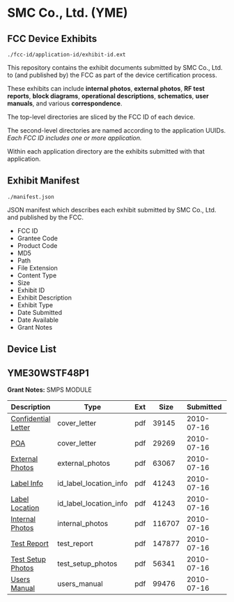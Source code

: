 # SMC Co., Ltd. (YME)
## FCC Device Exhibits

```
./fcc-id/application-id/exhibit-id.ext
```

This repository contains the exhibit documents submitted by SMC Co., Ltd. to (and published by) the FCC as part of the device certification process.

These exhibits can include **internal photos**, **external photos**, **RF test reports**, **block diagrams**, **operational descriptions**, **schematics**, **user manuals**, and various **correspondence**.

The top-level directories are sliced by the FCC ID of each device.

The second-level directories are named according to the application UUIDs. *Each FCC ID includes one or more application.*

Within each application directory are the exhibits submitted with that application. 

## Exhibit Manifest

```
./manifest.json
```

JSON manifest which describes each exhibit submitted by SMC Co., Ltd. and published by the FCC.

- FCC ID
- Grantee Code
- Product Code
- MD5
- Path
- File Extension
- Content Type
- Size
- Exhibit ID
- Exhibit Description
- Exhibit Type
- Date Submitted
- Date Available
- Grant Notes

## Device List
## YME30WSTF48P1
**Grant Notes:** SMPS MODULE

| Description | Type | Ext | Size | Submitted | Available |
| ----------- | ---- | --- | ---- | --------- | --------- |
| [Confidential Letter](YME30WSTF48P1/fbca2363b0e03fca4700ac023937c3b6/1312881.pdf) | cover_letter | pdf | 39145 | 2010-07-16 | 2010-07-19 |
| [POA](YME30WSTF48P1/fbca2363b0e03fca4700ac023937c3b6/1312882.pdf) | cover_letter | pdf | 29269 | 2010-07-16 | 2010-07-19 |
| [External Photos](YME30WSTF48P1/fbca2363b0e03fca4700ac023937c3b6/1312877.pdf) | external_photos | pdf | 63067 | 2010-07-16 | 2010-07-19 |
| [Label Info](YME30WSTF48P1/fbca2363b0e03fca4700ac023937c3b6/1312879.pdf) | id_label_location_info | pdf | 41243 | 2010-07-16 | 2010-07-19 |
| [Label Location](YME30WSTF48P1/fbca2363b0e03fca4700ac023937c3b6/1312879.pdf) | id_label_location_info | pdf | 41243 | 2010-07-16 | 2010-07-19 |
| [Internal Photos](YME30WSTF48P1/fbca2363b0e03fca4700ac023937c3b6/1312878.pdf) | internal_photos | pdf | 116707 | 2010-07-16 | 2010-07-19 |
| [Test Report](YME30WSTF48P1/fbca2363b0e03fca4700ac023937c3b6/1312883.pdf) | test_report | pdf | 147877 | 2010-07-16 | 2010-07-19 |
| [Test Setup Photos](YME30WSTF48P1/fbca2363b0e03fca4700ac023937c3b6/1312884.pdf) | test_setup_photos | pdf | 56341 | 2010-07-16 | 2010-07-19 |
| [Users Manual](YME30WSTF48P1/fbca2363b0e03fca4700ac023937c3b6/1312885.pdf) | users_manual | pdf | 99476 | 2010-07-16 | 2010-07-19 |
